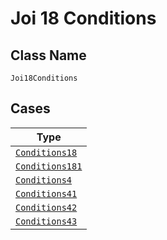 
# Joi 18 Conditions

## Class Name

`Joi18Conditions`

## Cases

| Type |
|  --- |
| [`Conditions18`](../../../doc/models/conditions-18.md) |
| [`Conditions181`](../../../doc/models/conditions-181.md) |
| [`Conditions4`](../../../doc/models/conditions-4.md) |
| [`Conditions41`](../../../doc/models/conditions-41.md) |
| [`Conditions42`](../../../doc/models/conditions-42.md) |
| [`Conditions43`](../../../doc/models/conditions-43.md) |

